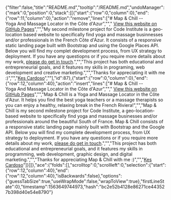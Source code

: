 {"filter":false,"title":"README.md","tooltip":"/README.md","undoManager":{"mark":0,"position":0,"stack":[[{"start":{"row":0,"column":0},"end":{"row":11,"column":0},"action":"remove","lines":["# Map & Chill -- <br>Yoga And Massage Locator in the Côte d'Azur",""," [View this website on GitHub Pages](https://kescardoso.github.io/.../)","","My second milestone project for Code Institute is a geo-location based website to specifically find yoga and massage businnesses and/or professionals in the French Côte d'Azur. It consists of a responsive static landing page built with Bootstrap and using the Google Places API. Below you will find my complet development process, from UX strategy to deployment. If you have any questiopns or if you require more details about my work, [please do get in touch](http://kescardoso.com/contact).","","This project has both educational and entrepreneurial goals, and it features my skills in programing, web development and creative marketing.","","Thanks for appreciating it with me :)","","[Kes Cardoso](http://www.kescardoso.com)",""],"id":87},{"start":{"row":0,"column":0},"end":{"row":12,"column":40},"action":"insert","lines":["# Map & Chill -- <br>Yoga And Massage Locator in the Côte d'Azur",""," [View this website on GitHub Pages](https://kescardoso.github.io/.../)","","Map & Chill is a Yoga and Massage Locator in the Côte d'Azur. It helps you find the  best yoga teachers or a massage therapists so you can enjoy a healthy, relaxing break in the French Riviera!","","Map & Chill is my second milestone project for Code Institute, a geo-location-based website to specifically find yoga and massage businesses and/or professionals around the beautiful South of France. Map & Chill consists of a responsive static landing page mainly built with Bootstrap and the Google API. Below you will find my complete development process, from UX strategy to deployment. If you have any questions or if you require more details about my work, [please do get in touch](http://kescardoso.com/contact).","","This project has both educational and entrepreneurial goals, and it features my skills in programming, web development, graphic design, and digital marketing.","","Thanks for appreciating Map & Chill with me :)","","[Kes Cardoso](http://www.kescardoso.com)"]}]]},"ace":{"folds":[],"scrolltop":0,"scrollleft":0,"selection":{"start":{"row":12,"column":40},"end":{"row":12,"column":40},"isBackwards":false},"options":{"guessTabSize":true,"useWrapMode":false,"wrapToView":true},"firstLineState":0},"timestamp":1563649744973,"hash":"bc2e52b4128e86271ce443527b398d40e54e8790"}